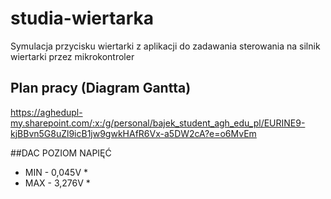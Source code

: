 # studia-wiertarka
Symulacja przycisku wiertarki z aplikacji do zadawania sterowania na silnik wiertarki przez mikrokontroler

## Plan pracy (Diagram Gantta)
https://aghedupl-my.sharepoint.com/:x:/g/personal/bajek_student_agh_edu_pl/EURINE9-kjBBvn5G8uZl9icB1jw9gwkHAfR6Vx-a5DW2cA?e=o6MvEm

##DAC POZIOM NAPIĘĆ
* MIN - 0,045V *
* MAX - 3,276V *